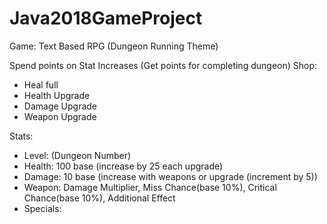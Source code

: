 # Java2018GameProject
Game: Text Based RPG (Dungeon Running Theme)

Spend points on Stat Increases (Get points for completing dungeon)
Shop:
 - Heal full
 - Health Upgrade
 - Damage Upgrade
 - Weapon Upgrade

Stats:
 - Level: (Dungeon Number)
 - Health: 100 base (increase by 25 each upgrade)
 - Damage: 10 base (increase with weapons or upgrade (increment by 5))
 - Weapon: Damage Multiplier, Miss Chance(base 10%), Critical Chance(base 10%), Additional Effect
 - Specials:

